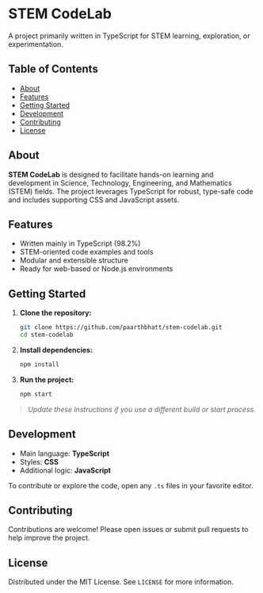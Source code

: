 # STEM CodeLab

A project primarily written in TypeScript for STEM learning, exploration, or experimentation.

## Table of Contents

- [About](#about)
- [Features](#features)
- [Getting Started](#getting-started)
- [Development](#development)
- [Contributing](#contributing)
- [License](#license)

## About

**STEM CodeLab** is designed to facilitate hands-on learning and development in Science, Technology, Engineering, and Mathematics (STEM) fields. The project leverages TypeScript for robust, type-safe code and includes supporting CSS and JavaScript assets.

## Features

- Written mainly in TypeScript (98.2%)
- STEM-oriented code examples and tools
- Modular and extensible structure
- Ready for web-based or Node.js environments

## Getting Started

1. **Clone the repository:**
   ```bash
   git clone https://github.com/paarthbhatt/stem-codelab.git
   cd stem-codelab
   ```

2. **Install dependencies:**
   ```bash
   npm install
   ```

3. **Run the project:**
   ```bash
   npm start
   ```

> _Update these instructions if you use a different build or start process._

## Development

- Main language: **TypeScript**
- Styles: **CSS**
- Additional logic: **JavaScript**

To contribute or explore the code, open any `.ts` files in your favorite editor.

## Contributing

Contributions are welcome! Please open issues or submit pull requests to help improve the project.

## License

Distributed under the MIT License. See `LICENSE` for more information.
